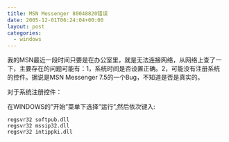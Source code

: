 ```yaml
---
title: MSN Messenger 80048820错误
date: 2005-12-01T06:24:04+00:00
layout: post
categories:
  - windows
---
```


我的MSN最近一段时间只要是在办公室里，就是无法连接网络，从网络上查了一下，主要存在的问题可能有：1，系统时间是否设置正确。2，可能没有注册系统的控件。据说是MSN Messenger 7.5的一个Bug，不知道是否是真实的。

对于系统注册控件：

在WINDOWS的”开始”菜单下选择”运行”,然后依次键入:

```
regsvr32 softpub.dll
regsvr32 mssip32.dll
regsvr32 intippki.dll
```